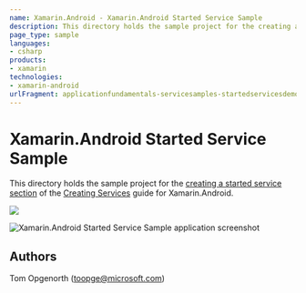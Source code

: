 ```yaml
---
name: Xamarin.Android - Xamarin.Android Started Service Sample
description: This directory holds the sample project for the creating a started service section of the Creating Services guide for Xamarin.Android....
page_type: sample
languages:
- csharp
products:
- xamarin
technologies:
- xamarin-android
urlFragment: applicationfundamentals-servicesamples-startedservicesdemo
---
```

# Xamarin.Android Started Service Sample

This directory holds the sample project for the [creating a started service section](https://developer.xamarin.com/guides/android/application_fundamentals/services/creating-a-service/started-services/) of the [Creating Services](https://developer.xamarin.com/guides/android/application_fundamentals/services/) guide for Xamarin.Android. 

![](./Screenshots/started-service.png)

![Xamarin.Android Started Service Sample application screenshot](Screenshots/started-service.png "Xamarin.Android Started Service Sample application screenshot")

## Authors

Tom Opgenorth (toopge@microsoft.com)
